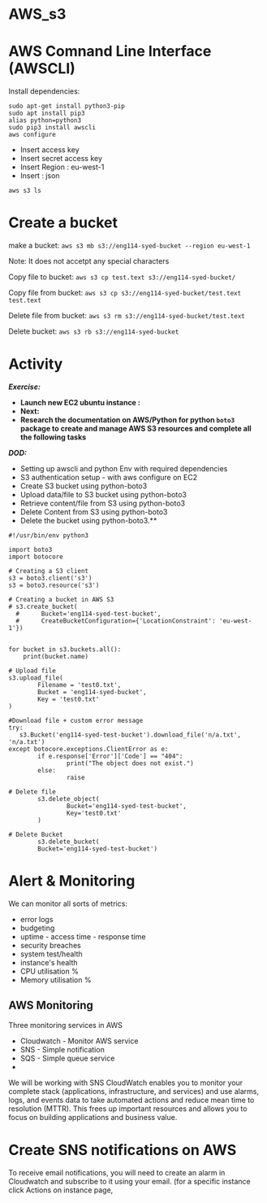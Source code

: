 # AWS_s3

# AWS Comnand Line Interface (AWSCLI)

Install dependencies:
```sudo apt-get install python-pip -y
sudo apt-get install python3-pip
sudo apt install pip3
alias python=python3
sudo pip3 install awscli
aws configure
```

- Insert access key 
- Insert secret access key 
- Insert Region : eu-west-1
- Insert : json

`aws s3 ls`

# Create a bucket

make a bucket:
`aws s3 mb s3://eng114-syed-bucket --region eu-west-1`

Note: It does not accetpt any special characters

Copy file to bucket:
`aws s3 cp test.text s3://eng114-syed-bucket/`

Copy file from bucket:
`aws s3 cp s3://eng114-syed-bucket/test.text test.text`

Delete file from bucket:
`aws s3 rm s3://eng114-syed-bucket/test.text`

Delete bucket:
`aws s3 rb s3://eng114-syed-bucket`

# Activity

***Exercise:***
- **Launch new EC2 ubuntu instance :**
- **Next:** 
- **Research the documentation on AWS/Python for python  ```boto3``` package to create and manage AWS S3 resources and complete all the following tasks**

***DOD:***
- Setting up awscli and python Env with required dependencies
-   S3 authentication setup - with aws configure on EC2
-  Create S3 bucket using python-boto3
-  Upload data/file to S3 bucket using python-boto3 
-  Retrieve content/file from S3 using python-boto3
-  Delete Content from S3 using python-boto3
-  Delete the bucket using python-boto3.**

```
#!/usr/bin/env python3

import boto3
import botocore

# Creating a S3 client
s3 = boto3.client('s3')
s3 = boto3.resource('s3')

# Creating a bucket in AWS S3
# s3.create_bucket(
  #      Bucket='eng114-syed-test-bucket',
  #      CreateBucketConfiguration={'LocationConstraint': 'eu-west-1'})


for bucket in s3.buckets.all():
    print(bucket.name)

# Upload file
s3.upload_file(
        Filename = 'test0.txt',
        Bucket = 'eng114-syed-bucket',
        Key = 'test0.txt'
)

#Download file + custom error message
try:
   s3.Bucket('eng114-syed-test-bucket').download_file('n/a.txt', 'n/a.txt')
except botocore.exceptions.ClientError as e:
        if e.response['Error']['Code'] == "404":
                print("The object does not exist.")
        else:
                raise

# Delete file
        s3.delete_object(
                Bucket='eng114-syed-test-bucket',
                Key='test0.txt'
        )

# Delete Bucket
        s3.delete_bucket(
        Bucket='eng114-syed-test-bucket')

```
# Alert & Monitoring
We can monitor all sorts of metrics:
- error logs
- budgeting
- uptime - access time - response time
- security breaches
- system test/health
- instance's health
- CPU utilisation %
- Memory utilisation %


## AWS Monitoring

Three monitoring services in AWS
- Cloudwatch - Monitor AWS service
- SNS - Simple notification
- SQS - Simple queue service
-
We will be working with SNS 
CloudWatch enables you to monitor your complete stack (applications, infrastructure, and services) and use alarms, logs, and events data to take automated actions and reduce mean time to resolution (MTTR). This frees up important resources and allows you to focus on building applications and business value.

# Create SNS notifications on AWS
To receive email notifications, you will need to create an alarm in Cloudwatch and subscribe to it using your email.
(for a specific instance click Actions on instance page,

